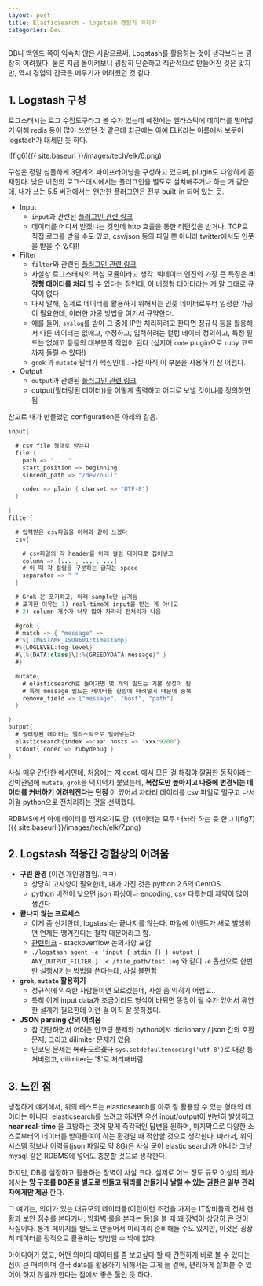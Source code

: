 ```yaml
---
layout: post
title: Elasticsearch - logstash 경험기 마지막
categories: Dev
---
```


DB나 백엔드 쪽이 익숙치 않은 사람으로써, Logstash를 활용하는 것이 생각보다는 굉장히 어려웠다. 물론 지금 돌이켜보니 굉장히 단순하고 직관적으로 만들어진 것은 맞지만, 역시 경험의 간극은 메우기가 어려웠던 것 같다.

## 1. Logstash 구성

로그스태시는 로그 수집도구라고 볼 수가 있는데 예전에는 엘라스틱에 데이터를 밀어넣기 위해 redis 등이 많이 쓰였던 것 같은데 최근에는 아예 ELK라는 이름에서 보듯이 logstash가 대세인 듯 하다.

![fig6]({{ site.baseurl }}/images/tech/elk/6.png)

구성은 정말 심플하게 3단계의 파이프라이닝을 구성하고 있으며, plugin도 다양하게 존재한다. 낮은 버전의 로그스태시에서는 플러그인을 별도로 설치해주거나 하는 거 같은데, 내가 쓰는 5.5 버전에서는 왠만한 플러그인은 전부 built-in 되어 있는 듯.

  + Input
    + ```input```과 관련된 [플러그인 관련 링크](https://www.elastic.co/guide/en/logstash/current/input-plugins.html)
    + 데이터를 어디서 받겠냐는 것인데 http 호출을 통한 리턴값을 받거나, TCP로 직접 로그를 받을 수도 있고, csv/json 등의 파일 뿐 아니라 twitter에서도 인풋을 받을 수 있다!!
  + Filter
    + ```filter```와 관련된 [플러그인 관련 링크](https://www.elastic.co/guide/en/logstash/current/filter-plugins.html)
    + 사실상 로그스태시의 핵심 모듈이라고 생각. 빅데이터 엔진의 가장 큰 특징은 **비정형 데이터를 처리** 할 수 있다는 점인데, 이 비정형 데이터라는 게 말 그대로 규약이 없다
    + 다시 말해, 실제로 데이터를 활용하기 위해서는 인풋 데이터로부터 일정한 가공이 필요한데, 이러한 가공 방법을 여기서 규약한다.
    + 예를 들어, ```syslog```를 받아 그 중에 IP만 처리하려고 한다면 정규식 등을 활용해서 다른 데이터는 없애고, 수정하고, 입력하려는 컬럼 데이터 정의하고, 특정 필드는 없애고 등등의 대부분의 작업이 된다 (심지어 ```code``` plugin으로 ruby 코드까지 돌릴 수 있다!)
    + ```grok``` 과 ```mutate``` 필터가 핵심인데.. 사실 아직 이 부분을 사용하기 참 어렵다.
  + Output
    + ```output```과 관련된 [플러그인 관련 링크](https://www.elastic.co/guide/en/logstash/current/output-plugins.html)
    + output(필터링된 데이터))을 어떻게 출력하고 어디로 보낼 것이냐를 정의하면 됨

참고로 내가 만들었던 configuration은 아래와 같음.

```.java
input{

  # csv file 형태로 받는다
  file {
    path => "...."
    start_position => beginning
    sincedb_path => "/dev/null"

    codec => plain { charset => "UTF-8"}
  }

}
filter{

  # 입력받은 csv파일을 아래와 같이 쓰겠다
  csv{

    # csv파일의 각 header를 아래 컬럼 데이터로 집어넣고
    column => [... , ... , ...]
    # 이 때 각 컬럼을 구분하는 글자는 space
    separator => " "
  }

  # Grok 은 포기하고, 아래 sample만 남겨둠
  # 포기한 이유는 1) real-time에 input을 받는 게 아니고
  # 2) column 개수가 너무 많아 차라리 전처리가 나음

  #grok {
  # match => { "message" =>
  #"%{TIMESTAMP_ISO8601:timestamp}
  #%{LOGLEVEL:log-level}
  #\[%{DATA:class}\]:%{GREEDYDATA:message}" }
  #}

  mutate{
    # elasticsearch로 들어가면 몇 개의 필드는 기본 생성이 됨
    # 특히 message 필드는 데이터를 한방에 때려넣기 때문에 중복
    remove_field => ["message", "host", "path"]
  }

}
output{
  # 필터링된 데이터는 엘라스틱으로 밀어넣는다
  elasticsearch{index =>'aa' hosts => 'xxx:9200'}
  stdout{ codec => rubydebug }
}

```
사실 매우 간단한 예시인데, 처음에는 저 conf. 에서 모든 걸 해줘야 깔끔한 동작이라는 강박관념에 ```mutate```, ```grok```을 덕지덕지 붙였는데, **복잡도만 높아지고 나중에 변경되는 데이터를 커버하기 어려워진다는 단점** 이 있어서 차라리 데이터를 csv 파일로 떨구고 나서 이걸 python으로 전처리하는 것을 선택했다.

RDBMS에서 아예 데이터를 땡겨오기도 함. (데이터는 모두 내놔라 하는 듯 한..)
![fig7]({{ site.baseurl }}/images/tech/elk/7.png)

## 2. Logstash 적용간 경험상의 어려움
  + **구린 환경** (이건 개인경험임..ㅋㅋ)
    + 상당히 고사양이 필요한데, 내가 가진 것은 python 2.6의 CentOS...
    + python 버전이 낮으면 json 파싱이나 encoding, csv 다루는데 제약이 많이 생긴다
  + **끝나지 않는 프로세스**
    + 이게 좀 신기한데, logstash는 끝나지를 않는다. 파일에 이벤트가 새로 발생하면 언제든 땡겨간다는 철학 때문이라고 함.
    + [관련링크](https://discuss.elastic.co/t/stop-logstash-when-it-has-finished-to-read-a-csv-file/26632) - stackoverflow 논의사항 포함
    + ```./logstash agent -e 'input { stdin {} } output { ANY_OUTPUT_FILTER }' < /file_path/test.log```  와 같이 ```-e``` 옵션으로 한번만 실행시키는 방법을 쓴다는데, 사실 불편함
  + **```grok```, ```mutate``` 활용하기**
    + 정규식에 익숙한 사람들이면 모르겠는데, 사실 좀 익히기 어렵고..
    + 특히 이게 input data가 조금이라도 형식이 바뀌면 똥망이 될 수가 있어서 유연한 설계가 필요한데 이런 걸 아직 잘 못하겠다.
  + **JSON parsing 간의 어려움**
    + 참 간단하면서 어려운 인코딩 문제와 python에서 dictionary / json 간의 호환 문제, 그리고 dilimiter 문제가 있음
    + 인코딩 문제는 ~~에라 모르겠다~~ ```sys.setdefaultencoding('utf-8')```로 대강 퉁쳐버렸고, dilimiter는 '$'로 처리해버림


## 3. 느낀 점
냉정하게 얘기해서, 위의 테스트는 elasticsearch를 아주 잘 활용할 수 있는 형태의 데이터는 아니다. elasticsearch를 쓰려고 하려면 우선 input/output이 빈번히 발생하고 **near real-time** 을 표방하는 것에 맞게 즉각적인 답변을 원하며, 마지막으로 다양한 소스로부터의 데이터를 받아들여야 하는 환경일 때 적합할 것으로 생각한다. 따라서, 위의 시스템 정보나 이력들(json 파일로 약 8G)은 사실 굳이 elastic search가 아니라 그냥 mysql 같은 RDBMS에 넣어도 충분할 것으로 생각한다.

하지만, DB를 설정하고 활용하는 장벽이 사실 크다. 실제로 어느 정도 규모 이상의 회사에서는 **망 구조를 DB존을 별도로 만들고 쿼리를 만들거나 날릴 수 있는 권한은 일부 관리자에게만 제공** 한다.

그 얘기는, 의미가 있는 대규모의 데이터들(이런이런 조건을 가지는 IT장비들의 전체 현황과 보안 점수를 본다거나, 방화벽 룰을 본다는 등)을 볼 때 꽤 장벽이 상당히 큰 것이 사실이다. 통계 페이지를 별도로 만들어서 미리미리 준비해둘 수도 있지만, 이것은 굉장히 데이터를 정적으로 활용하는 방법일 수 밖에 없다.

아이디어가 있고, 어떤 의미의 데이터를 좀 보고싶다 할 때 간편하게 바로 볼 수 있다는 점이 큰 매력이며 결국 data를 활용하기 위해서는 그게 늘 곁에, 편리하게 살펴볼 수 있어야 하지 않을까 한다는 점에서 좋은 툴인 듯 하다.

